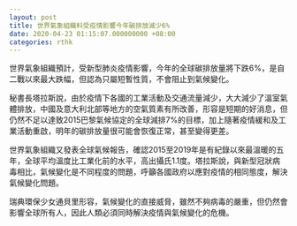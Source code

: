 ```yaml
---
layout: post
title: 世界氣象組織料受疫情影響今年碳排放減少6%
date: 2020-04-23 01:15:07.000000000 +08:00
categories: rthk
---
```


世界氣象組織預計，受新型肺炎疫情影響，今年的全球碳排放量將下跌6%，是自二戰以來最大跌幅，但認為只屬短暫性質，不會阻止到氣候變化。

秘書長塔拉斯說，由於疫情下各國的工業活動及交通流量減少，大大減少了溫室氣體排放，中國及意大利北部等地方的空氣質素有所改善，形容是短期的好消息，但仍然不足以達致2015巴黎氣候協定的全球減排7%的目標，加上隨著疫情緩和及工業活動重啟，明年的碳排放量很可能會恢復正常，甚至變得更差。

世界氣象組織又發表全球氣候報告，確認2015至2019年是有紀錄以來最溫暖的五年，全球平均溫度比工業化前的水平，高出攝氏1.1度。塔拉斯說，與新型冠狀病毒相比，氣候變化是不同程度的問題，呼籲各國政府以應對疫情的相同態度，解決氣候變化問題。

瑞典環保少女通貝里形容，氣候變化的直接威脅，雖然不夠病毒的嚴重，但仍然會影響全球所有人，因此人類必須同時解決疫情與氣候變化的危機。
